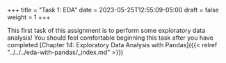 +++
title = "Task 1: EDA"
date = 2023-05-25T12:55:09-05:00
draft = false
weight = 1
+++

This first task of this assignment is to perform some exploratory data analysis! You should feel comfortable beginning this task after you have completed [Chapter 14: Exploratory Data Analysis with Pandas]({{< relref "../../../eda-with-pandas/_index.md" >}})

